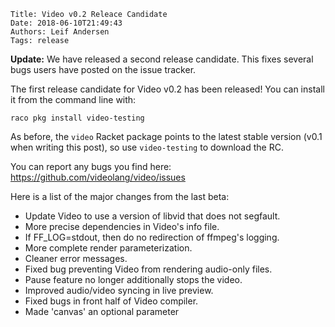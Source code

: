     Title: Video v0.2 Releace Candidate
    Date: 2018-06-10T21:49:43
    Authors: Leif Andersen
    Tags: release

**Update:** We have released a second release candidate. This fixes several bugs users have posted on the issue tracker.

The first release candidate for Video v0.2 has been released! You can install it from the command line with:

```
raco pkg install video-testing
```

As before, the `video` Racket package points to the latest stable version (v0.1 when writing this post), so use `video-testing` to download the RC.

You can report any bugs you find here: https://github.com/videolang/video/issues

Here is a list of the major changes from the last beta:

* Update Video to use a version of libvid that does not segfault.
* More precise dependencies in Video's info file.
* If FF_LOG=stdout, then do no redirection of ffmpeg's logging.
* More complete render parameterization.
* Cleaner error messages.
* Fixed bug preventing Video from rendering audio-only files.
* Pause feature no longer additionally stops the video.
* Improved audio/video syncing in live preview.
* Fixed bugs in front half of Video compiler.
* Made 'canvas' an optional parameter
